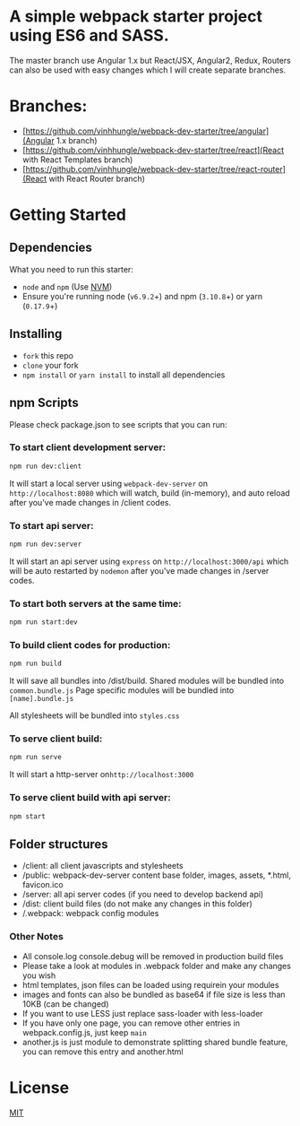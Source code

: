 # A simple webpack starter project using ES6 and SASS.

The master branch use Angular 1.x but React/JSX, Angular2, Redux, Routers can also be used with easy changes which I will create separate branches.

# Branches:
* [https://github.com/vinhhungle/webpack-dev-starter/tree/angular](Angular 1.x branch)
* [https://github.com/vinhhungle/webpack-dev-starter/tree/react](React with React Templates branch)
* [https://github.com/vinhhungle/webpack-dev-starter/tree/react-router](React with React Router branch)

# Getting Started

## Dependencies

What you need to run this starter:
* `node` and `npm` (Use [NVM](https://github.com/creationix/nvm))
* Ensure you're running node (`v6.9.2`+) and npm (`3.10.8`+) or yarn (`0.17.9`+)

## Installing

* `fork` this repo
* `clone` your fork
* `npm install` or `yarn install` to install all dependencies

## npm Scripts

Please check package.json to see scripts that you can run:

### To start client development server:
```bash
npm run dev:client
```

It will start a local server using `webpack-dev-server` on `http://localhost:8080`
which will watch, build (in-memory), and auto reload after you've made changes in /client codes. 

### To start api server:
```bash
npm run dev:server
```

It will start an api server using `express` on `http://localhost:3000/api`
which will be auto restarted by `nodemon` after you've made changes in /server codes.

### To start both servers at the same time:
```bash
npm run start:dev
```

### To build client codes for production:
```bash
npm run build
```

It will save all bundles into /dist/build.
Shared modules will be bundled into `common.bundle.js`
Page specific modules will be bundled into `[name].bundle.js`

All stylesheets will be bundled into `styles.css`

### To serve client build:
```bash
npm run serve
```

It will start a http-server on`http://localhost:3000`

### To serve client build with api server:
```bash
npm start
```

## Folder structures

* /client: all client javascripts and stylesheets
* /public: webpack-dev-server content base folder, images, assets, *.html, favicon.ico
* /server: all api server codes (if you need to develop backend api)
* /dist: client build files (do not make any changes in this folder)
* /.webpack: webpack config modules

### Other Notes

* All console.log console.debug will be removed in production build files
* Please take a look at modules in .webpack folder and make any changes you wish
* html templates, json files can be loaded using requirein your modules
* images and fonts can also be bundled as base64 if file size is less than 10KB (can be changed)
* If you want to use LESS just replace sass-loader with less-loader
* If you have only one page, you can remove other entries in webpack.config.js, just keep `main`
* another.js is just module to demonstrate splitting shared bundle feature, you can remove this entry and another.html

# License

[MIT](/LICENSE)
